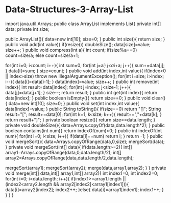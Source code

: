 # Data-Structures-3-Array-List
import java.util.Arrays;
public class ArrayList implements List{
private int[] data;
private int size;

public ArrayList(){
data=new int[10];
size=0;
}
public int size(){
return size;
}
public void add(int value){
if(resize()) doubleSize();
data[size]=value;
size++;
}
public void compress(int a){
int count;
if(size%a==0) count=size/a;
else count=size/a+1;

for(int i=0; i<count; i++){
int sum=0;
 for(int j=a*i; j<a*i+a; j++){
 sum+=data[j];
  }
 data[i]=sum;
 }
  size=count;
}
public void add(int index,int value){
if(index<0 || index>size) throw new IllegalArgumentException();
for(int i=size; i>index; i--){
data[i]=data[i-1];
}
data[index]=value;
size++;
}
public int remove(int index){
int result=data[index];
for(int j=index; j<size-1; j++){
data[j]=data[j+1];
}
size--;
return result;
}
public int get(int index){
return data[index];
}
public boolean isEmpty(){
return size==0;
}
public void clear(){
data=new int[10];
size=0;
}
public void set(int index,int value){
data[index]=value;
}
public String toString(){
if(size==0) return "[]";
String result="[";
result+=data[0];
for(int k=1; k<size; k++){
result+=","+data[k];
 }
return result+"]";
}
private boolean resize(){
return size==data.length;
}
private void doubleSize(){
data=Arrays.copyOf(data,data.length*2);
}
public boolean contains(int num){
return indexOf(num)>0;
}
public int indexOf(int num){
for(int i=0; i<size; i++){
if(data[i]==num) return i;
}
return -1;
}
public void mergeSort(){
data=Arrays.copyOfRange(data,0,size);
mergeSort(data);
}
private void mergeSort(int[] data){
if(data.length>=2){
int[] array1=Arrays.copyOfRange(data,0,data.length/2);
int[] array2=Arrays.copyOfRange(data,data.length/2,data.length);

mergeSort(array1);
mergeSort(array2);
merge(data,array1,array2);
}
}
private void merge(int[] data,int[] array1,int[] array2){
int index1=0;
int index2=0;
for(int i=0; i<data.length; i++){
if(index1>=array1.length || (index2<array2.length && array2[index2]<array1[index1])){
data[i]=array2[index2];
index2++;
}else{
data[i]=array1[index1];
index1++;
  }
 }
}
}
